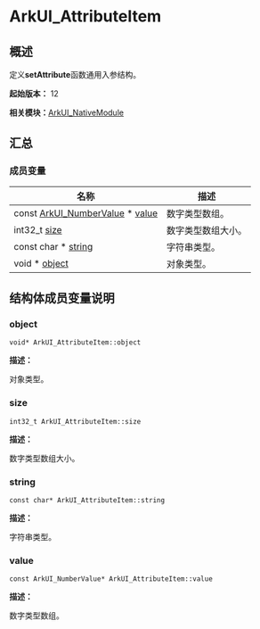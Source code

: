 # ArkUI_AttributeItem


## 概述

定义**setAttribute**函数通用入参结构。

**起始版本：** 12

**相关模块：**[ArkUI_NativeModule](_ark_u_i___native_module.md)


## 汇总


### 成员变量

| 名称 | 描述 |
| -------- | -------- |
| const [ArkUI_NumberValue](union_ark_u_i___number_value.md) \* [value](#value) | 数字类型数组。  |
| int32_t [size](#size) | 数字类型数组大小。  |
| const char \* [string](#string) | 字符串类型。  |
| void \* [object](#object) | 对象类型。  |


## 结构体成员变量说明


### object

```
void* ArkUI_AttributeItem::object
```
**描述：**

对象类型。


### size

```
int32_t ArkUI_AttributeItem::size
```
**描述：**

数字类型数组大小。


### string

```
const char* ArkUI_AttributeItem::string
```
**描述：**

字符串类型。


### value

```
const ArkUI_NumberValue* ArkUI_AttributeItem::value
```
**描述：**

数字类型数组。
